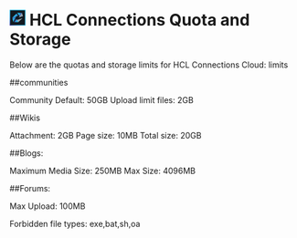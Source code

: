 # <img src="/assets/images/HCL_Connection_Master.png" alt="ConnectionsLogo" height="28" /> HCL Connections Quota and Storage

Below are the quotas and storage limits for HCL Connections Cloud:
limits

##communities

Community Default: 50GB
Upload limit files: 2GB

##Wikis

Attachment: 2GB
Page size: 10MB
Total size: 20GB

##Blogs:

Maximum Media Size: 250MB
Max Size: 4096MB

##Forums:

Max Upload: 100MB

Forbidden file types: exe,bat,sh,oa
